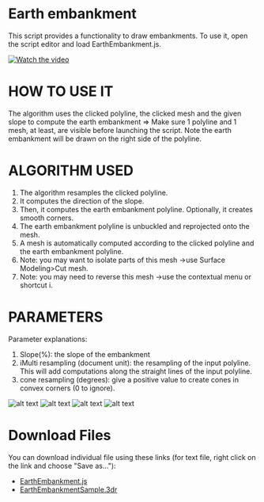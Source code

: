 # Earth embankment
This script provides a functionality to draw embankments.
To use it, open the script editor and load EarthEmbankment.js.

[![Watch the video](https://img.youtube.com/vi/mGEVB6gMLCs/0.jpg)](https://youtu.be/mGEVB6gMLCs?feature=shared)

# HOW TO USE IT
The algorithm uses the clicked polyline, the clicked mesh and the given slope to compute the earth embankment => Make sure 1 polyline and 1 mesh, at least, are visible before launching the script. Note the earth embankment will be drawn on the right side of the polyline.

# ALGORITHM USED
1. The algorithm resamples the clicked polyline.
2. It computes the direction of the slope.
3. Then, it computes the earth embankment polyline. Optionally, it creates smooth corners.
4. The earth embankment polyline is unbuckled and reprojected onto the mesh.
5. A mesh is automatically computed according to the clicked polyline and the earth embankment polyline.
6. Note: you may want to isolate parts of this mesh ->use Surface Modeling>Cut mesh.
7. Note: you may need to reverse this mesh ->use the contextual menu or shortcut i.

# PARAMETERS
Parameter explanations:
1. Slope(%): the slope of the embankment
2. iMulti resampling (document unit): the resampling of the input polyline. This will add computations along the straight lines of the input polyline.
3. cone resampling (degrees): give a positive value to create cones in convex corners (0 to ignore). 

![alt text](./Screenshot1.png "screenshot1")
![alt text](./Screenshot2.png "screenshot2")
![alt text](./Screenshot3.png "screenshot3")
![alt text](./Screenshot4.png "screenshot4")

# Download Files

You can download individual file using these links (for text file, right click on the link and choose "Save as..."):

- [EarthEmbankment.js](./EarthEmbankment.js)
- [EarthEmbankmentSample.3dr](./EarthEmbankmentSample.3dr)